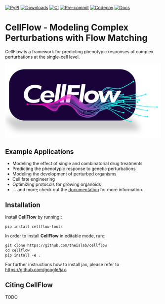 [![PyPI](https://img.shields.io/pypi/v/cellflow-tools.svg)](https://pypi.org/project/cellflow-tools/)
[![Downloads](https://static.pepy.tech/badge/cellflow-tools)](https://pepy.tech/project/cellflow-tools)
[![CI](https://img.shields.io/github/actions/workflow/status/theislab/cellflow/test.yml?branch=main)](https://github.com/theislab/cellflow/actions)
[![Pre-commit](https://results.pre-commit.ci/badge/github/theislab/cellflow/main.svg)](https://results.pre-commit.ci/latest/github/theislab/cellflow/main)
[![Codecov](https://codecov.io/gh/theislab/cellflow/branch/master/graph/badge.svg?token=Rgtm5Tsblo)](https://codecov.io/gh/theislab/cellflow)
[![Docs](https://img.shields.io/readthedocs/cellflow)](https://cellflow.readthedocs.io/en/latest/)

CellFlow - Modeling Complex Perturbations with Flow Matching
============================================================

CellFlow is a framework for predicting phenotypic responses of complex perturbations at the single-cell level.

![CellFlow](docs/_static/images/cellflow_dark.png)


## Example Applications

- Modeling the effect of single and combinatorial drug treatments
- Predicting the phenotypic response to genetic perturbations
- Modeling the development of perturbed organisms
- Cell fate engineering
- Optimizing protocols for growing organoids
- ... and more; check out the [documentation](https://cellflow.readthedocs.io) for more information.


Installation
------------
Install **CellFlow** by running::

    pip install cellflow-tools


In order to install **CellFlow** in editable mode, run::

    git clone https://github.com/theislab/cellflow
    cd cellflow
    pip install -e .

For further instructions how to install jax, please refer to https://github.com/google/jax.

Citing CellFlow
---------------
TODO
